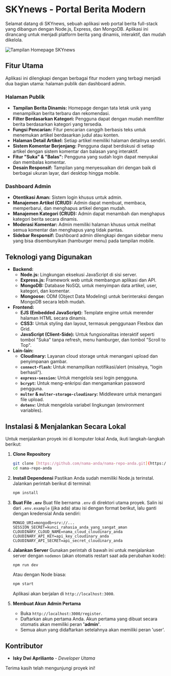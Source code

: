 # SKYnews - Portal Berita Modern

Selamat datang di SKYnews, sebuah aplikasi web portal berita full-stack yang dibangun dengan Node.js, Express, dan MongoDB. Aplikasi ini dirancang untuk menjadi platform berita yang dinamis, interaktif, dan mudah dikelola.

![Tampilan Homepage SKYnews](https://media0.giphy.com/media/v1.Y2lkPTc5MGI3NjExaXR5c28wbnRpaHc0eHV6M3A5eG0zaHU2aGgwMWVyeWZpZm15NGFhayZlcD12MV9pbnRlcm5hbF9naWZfYnlfaWQmY3Q9Zw/KeL8xwBgPVvCmTX6qz/giphy.gif)

## Fitur Utama

Aplikasi ini dilengkapi dengan berbagai fitur modern yang terbagi menjadi dua bagian utama: halaman publik dan dashboard admin.

### Halaman Publik
* **Tampilan Berita Dinamis:** Homepage dengan tata letak unik yang menampilkan berita terbaru dan rekomendasi.
* **Filter Berdasarkan Kategori:** Pengguna dapat dengan mudah memfilter berita berdasarkan kategori yang tersedia.
* **Fungsi Pencarian:** Fitur pencarian canggih berbasis teks untuk menemukan artikel berdasarkan judul atau konten.
* **Halaman Detail Artikel:** Setiap artikel memiliki halaman detailnya sendiri.
* **Sistem Komentar Berjenjang:** Pengguna dapat berdiskusi di setiap artikel dengan sistem komentar dan balasan yang interaktif.
* **Fitur "Suka" & "Balas":** Pengguna yang sudah login dapat menyukai dan membalas komentar.
* **Desain Responsif:** Tampilan yang menyesuaikan diri dengan baik di berbagai ukuran layar, dari desktop hingga mobile.

### Dashboard Admin
* **Otentikasi Aman:** Sistem login khusus untuk admin.
* **Manajemen Artikel (CRUD):** Admin dapat membuat, membaca, memperbarui, dan menghapus artikel dengan mudah.
* **Manajemen Kategori (CRUD):** Admin dapat menambah dan menghapus kategori berita secara dinamis.
* **Moderasi Komentar:** Admin memiliki halaman khusus untuk melihat semua komentar dan menghapus yang tidak pantas.
* **Sidebar Responsif:** Dashboard admin dilengkapi dengan sidebar menu yang bisa disembunyikan (hamburger menu) pada tampilan mobile.

## Teknologi yang Digunakan

* **Backend:**
  * **Node.js:** Lingkungan eksekusi JavaScript di sisi server.
  * **Express.js:** Framework web untuk membangun aplikasi dan API.
  * **MongoDB:** Database NoSQL untuk menyimpan data artikel, user, kategori, dan komentar.
  * **Mongoose:** ODM (Object Data Modeling) untuk berinteraksi dengan MongoDB secara lebih mudah.
* **Frontend:**
  * **EJS (Embedded JavaScript):** Template engine untuk merender halaman HTML secara dinamis.
  * **CSS3:** Untuk styling dan layout, termasuk penggunaan Flexbox dan Grid.
  * **JavaScript (Client-Side):** Untuk fungsionalitas interaktif seperti tombol "Suka" tanpa refresh, menu hamburger, dan tombol "Scroll to Top".
* **Lain-lain:**
  * **Cloudinary:** Layanan cloud storage untuk menangani upload dan penyimpanan gambar.
  * **`connect-flash`:** Untuk menampilkan notifikasi/alert (misalnya, "login berhasil").
  * **`express-session`:** Untuk mengelola sesi login pengguna.
  * **`bcrypt`:** Untuk meng-enkripsi dan mengamankan password pengguna.
  * **`multer` & `multer-storage-cloudinary`:** Middleware untuk menangani file upload.
  * **`dotenv`:** Untuk mengelola variabel lingkungan (environment variables).

## Instalasi & Menjalankan Secara Lokal

Untuk menjalankan proyek ini di komputer lokal Anda, ikuti langkah-langkah berikut:

1.  **Clone Repository**
    ```bash
    git clone [https://github.com/nama-anda/nama-repo-anda.git](https://github.com/nama-anda/nama-repo-anda.git)
    cd nama-repo-anda
    ```

2.  **Install Dependensi**
    Pastikan Anda sudah memiliki Node.js terinstal. Jalankan perintah berikut di terminal:
    ```bash
    npm install
    ```

3.  **Buat File `.env`**
    Buat file bernama `.env` di direktori utama proyek. Salin isi dari `.env.example` (jika ada) atau isi dengan format berikut, lalu ganti dengan kredensial Anda sendiri:
    ```
    MONGO_URI=mongodb+srv://...
    SESSION_SECRET=kunci_rahasia_anda_yang_sangat_aman
    CLOUDINARY_CLOUD_NAME=nama_cloud_cloudinary_anda
    CLOUDINARY_API_KEY=api_key_cloudinary_anda
    CLOUDINARY_API_SECRET=api_secret_cloudinary_anda
    ```

4.  **Jalankan Server**
    Gunakan perintah di bawah ini untuk menjalankan server dengan `nodemon` (akan otomatis restart saat ada perubahan kode):
    ```bash
    npm run dev
    ```
    Atau dengan Node biasa:
    ```bash
    npm start
    ```
    Aplikasi akan berjalan di `http://localhost:3000`.

5.  **Membuat Akun Admin Pertama**
    * Buka `http://localhost:3000/register`.
    * Daftarkan akun pertama Anda. Akun pertama yang dibuat secara otomatis akan memiliki peran **'admin'**.
    * Semua akun yang didaftarkan setelahnya akan memiliki peran 'user'.

## Kontributor

* **Isky Dwi Aprilianto** - *Developer Utama*

Terima kasih telah mengunjungi proyek ini!
